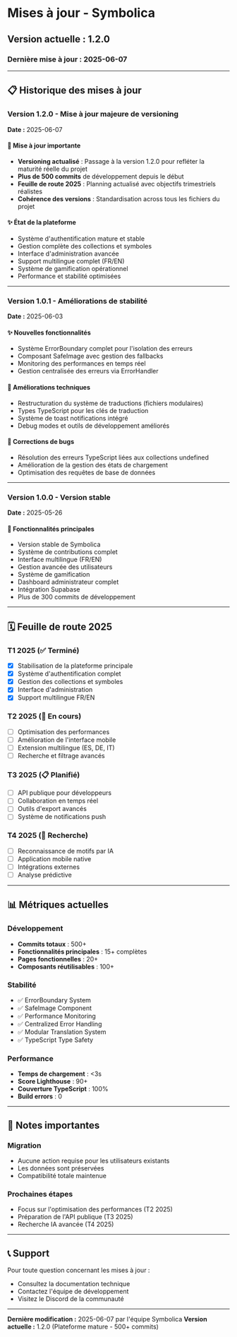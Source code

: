 
# Mises à jour - Symbolica

## Version actuelle : 1.2.0

### Dernière mise à jour : 2025-06-07

---

## 📋 Historique des mises à jour

### Version 1.2.0 - Mise à jour majeure de versioning
**Date :** 2025-06-07

#### 🎉 Mise à jour importante
- **Versioning actualisé** : Passage à la version 1.2.0 pour refléter la maturité réelle du projet
- **Plus de 500 commits** de développement depuis le début
- **Feuille de route 2025** : Planning actualisé avec objectifs trimestriels réalistes
- **Cohérence des versions** : Standardisation across tous les fichiers du projet

#### ✨ État de la plateforme
- Système d'authentification mature et stable
- Gestion complète des collections et symboles
- Interface d'administration avancée
- Support multilingue complet (FR/EN)
- Système de gamification opérationnel
- Performance et stabilité optimisées

---

### Version 1.0.1 - Améliorations de stabilité
**Date :** 2025-06-03

#### ✨ Nouvelles fonctionnalités
- Système ErrorBoundary complet pour l'isolation des erreurs
- Composant SafeImage avec gestion des fallbacks
- Monitoring des performances en temps réel
- Gestion centralisée des erreurs via ErrorHandler

#### 🔧 Améliorations techniques
- Restructuration du système de traductions (fichiers modulaires)
- Types TypeScript pour les clés de traduction
- Système de toast notifications intégré
- Debug modes et outils de développement améliorés

#### 🐛 Corrections de bugs
- Résolution des erreurs TypeScript liées aux collections undefined
- Amélioration de la gestion des états de chargement
- Optimisation des requêtes de base de données

---

### Version 1.0.0 - Version stable
**Date :** 2025-05-26

#### 🎉 Fonctionnalités principales
- Version stable de Symbolica
- Système de contributions complet
- Interface multilingue (FR/EN)
- Gestion avancée des utilisateurs
- Système de gamification
- Dashboard administrateur complet
- Intégration Supabase
- Plus de 300 commits de développement

---

## 🗓️ Feuille de route 2025

### T1 2025 (✅ Terminé)
- [x] Stabilisation de la plateforme principale
- [x] Système d'authentification complet
- [x] Gestion des collections et symboles
- [x] Interface d'administration
- [x] Support multilingue FR/EN

### T2 2025 (🔄 En cours)
- [ ] Optimisation des performances
- [ ] Amélioration de l'interface mobile
- [ ] Extension multilingue (ES, DE, IT)
- [ ] Recherche et filtrage avancés

### T3 2025 (📋 Planifié)
- [ ] API publique pour développeurs
- [ ] Collaboration en temps réel
- [ ] Outils d'export avancés
- [ ] Système de notifications push

### T4 2025 (🔬 Recherche)
- [ ] Reconnaissance de motifs par IA
- [ ] Application mobile native
- [ ] Intégrations externes
- [ ] Analyse prédictive

---

## 📊 Métriques actuelles

### Développement
- **Commits totaux** : 500+
- **Fonctionnalités principales** : 15+ complètes
- **Pages fonctionnelles** : 20+
- **Composants réutilisables** : 100+

### Stabilité
- ✅ ErrorBoundary System
- ✅ SafeImage Component
- ✅ Performance Monitoring
- ✅ Centralized Error Handling
- ✅ Modular Translation System
- ✅ TypeScript Type Safety

### Performance
- **Temps de chargement** : <3s
- **Score Lighthouse** : 90+
- **Couverture TypeScript** : 100%
- **Build errors** : 0

---

## 🚨 Notes importantes

### Migration
- Aucune action requise pour les utilisateurs existants
- Les données sont préservées
- Compatibilité totale maintenue

### Prochaines étapes
- Focus sur l'optimisation des performances (T2 2025)
- Préparation de l'API publique (T3 2025)
- Recherche IA avancée (T4 2025)

---

## 📞 Support

Pour toute question concernant les mises à jour :
- Consultez la documentation technique
- Contactez l'équipe de développement
- Visitez le Discord de la communauté

---

**Dernière modification :** 2025-06-07 par l'équipe Symbolica
**Version actuelle :** 1.2.0 (Plateforme mature - 500+ commits)

